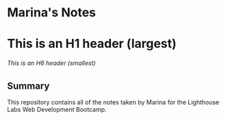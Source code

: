 # Marina's Notes
# This is an H1 header (largest)
###### This is an H6 header (smallest)

## Summary
This repository contains all of the notes taken by Marina for the Lighthouse Labs Web Development Bootcamp.